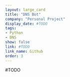 ```yaml
---
layout: large_card
title: "DNS Bot"
company: "Personal Project"
display_date: #TODO
tags:
- Python
- DNS
show: false
link: #TODO
link_name: Github
order: 3
---
```


#TODO